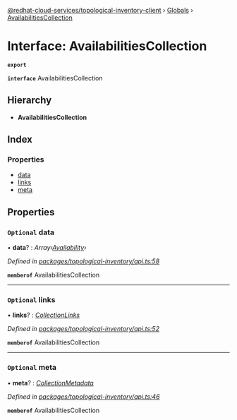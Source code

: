 [@redhat-cloud-services/topological-inventory-client](../README.md) › [Globals](../globals.md) › [AvailabilitiesCollection](availabilitiescollection.md)

# Interface: AvailabilitiesCollection

**`export`** 

**`interface`** AvailabilitiesCollection

## Hierarchy

* **AvailabilitiesCollection**

## Index

### Properties

* [data](availabilitiescollection.md#optional-data)
* [links](availabilitiescollection.md#optional-links)
* [meta](availabilitiescollection.md#optional-meta)

## Properties

### `Optional` data

• **data**? : *Array‹[Availability](availability.md)›*

*Defined in [packages/topological-inventory/api.ts:58](https://github.com/leSamo/javascript-clients/blob/master/packages/topological-inventory/api.ts#L58)*

**`memberof`** AvailabilitiesCollection

___

### `Optional` links

• **links**? : *[CollectionLinks](collectionlinks.md)*

*Defined in [packages/topological-inventory/api.ts:52](https://github.com/leSamo/javascript-clients/blob/master/packages/topological-inventory/api.ts#L52)*

**`memberof`** AvailabilitiesCollection

___

### `Optional` meta

• **meta**? : *[CollectionMetadata](collectionmetadata.md)*

*Defined in [packages/topological-inventory/api.ts:46](https://github.com/leSamo/javascript-clients/blob/master/packages/topological-inventory/api.ts#L46)*

**`memberof`** AvailabilitiesCollection
